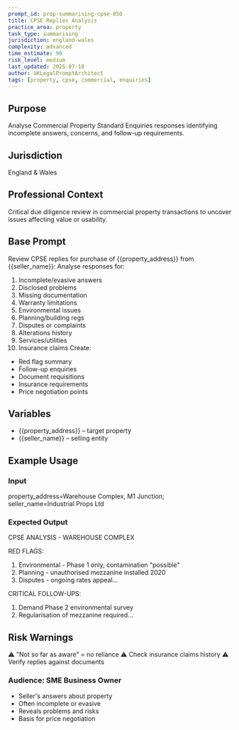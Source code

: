 ```yaml
---
prompt_id: prop-summarising-cpse-050
title: CPSE Replies Analysis
practice_area: property
task_type: summarising
jurisdiction: england-wales
complexity: advanced
time_estimate: 90
risk_level: medium
last_updated: 2025-07-10
author: UKLegalPromptArchitect
tags: [property, cpse, commercial, enquiries]
---
```


## Purpose
Analyse Commercial Property Standard Enquiries responses identifying incomplete answers, concerns, and follow-up requirements.

## Jurisdiction
England & Wales

## Professional Context
Critical due diligence review in commercial property transactions to uncover issues affecting value or usability.

## Base Prompt
Review CPSE replies for purchase of {{property_address}} from {{seller_name}}:
Analyse responses for:
1. Incomplete/evasive answers
2. Disclosed problems
3. Missing documentation
4. Warranty limitations
5. Environmental issues
6. Planning/building regs
7. Disputes or complaints
8. Alterations history
9. Services/utilities
10. Insurance claims
Create:
- Red flag summary
- Follow-up enquiries
- Document requisitions
- Insurance requirements
- Price negotiation points

## Variables
- {{property_address}} – target property
- {{seller_name}} – selling entity

## Example Usage
### Input
property_address=Warehouse Complex, M1 Junction; seller_name=Industrial Props Ltd

### Expected Output
CPSE ANALYSIS - WAREHOUSE COMPLEX

RED FLAGS:
1. Environmental - Phase 1 only, contamination "possible"
2. Planning - unauthorised mezzanine installed 2020
3. Disputes - ongoing rates appeal...

CRITICAL FOLLOW-UPS:
1. Demand Phase 2 environmental survey
2. Regularisation of mezzanine required...

## Risk Warnings
⚠️ "Not so far as aware" = no reliance
⚠️ Check insurance claims history
⚠️ Verify replies against documents

### Audience: SME Business Owner
- Seller's answers about property
- Often incomplete or evasive
- Reveals problems and risks
- Basis for price negotiation
